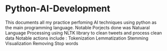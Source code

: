 # Python-AI-Development
This documents all my practice perfoming AI techniques using python as the main programming language.
Notable Porjects done was Natuaral Language Processing using NLTK library to clean tweets and process clean data 
Notable actions include :
Tokenization 
Lemmatization 
Stemming 
Visualization 
Removing Stop words
